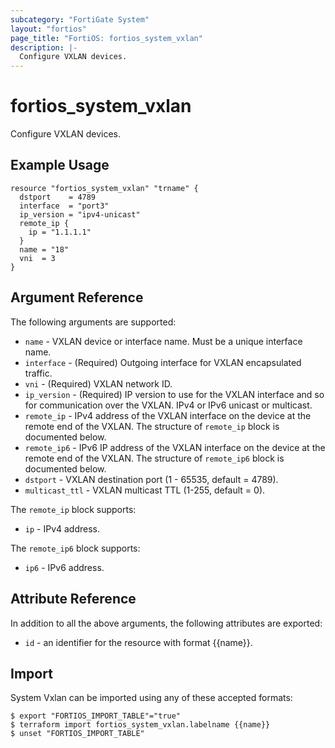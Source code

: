 ```yaml
---
subcategory: "FortiGate System"
layout: "fortios"
page_title: "FortiOS: fortios_system_vxlan"
description: |-
  Configure VXLAN devices.
---
```


# fortios_system_vxlan
Configure VXLAN devices.

## Example Usage

```hcl
resource "fortios_system_vxlan" "trname" {
  dstport    = 4789
  interface  = "port3"
  ip_version = "ipv4-unicast"
  remote_ip {
    ip = "1.1.1.1"
  }
  name = "18"
  vni  = 3
}
```

## Argument Reference

The following arguments are supported:

* `name` - VXLAN device or interface name. Must be a unique interface name.
* `interface` - (Required) Outgoing interface for VXLAN encapsulated traffic.
* `vni` - (Required) VXLAN network ID.
* `ip_version` - (Required) IP version to use for the VXLAN interface and so for communication over the VXLAN. IPv4 or IPv6 unicast or multicast.
* `remote_ip` - IPv4 address of the VXLAN interface on the device at the remote end of the VXLAN. The structure of `remote_ip` block is documented below.
* `remote_ip6` - IPv6 IP address of the VXLAN interface on the device at the remote end of the VXLAN. The structure of `remote_ip6` block is documented below.
* `dstport` - VXLAN destination port (1 - 65535, default = 4789).
* `multicast_ttl` - VXLAN multicast TTL (1-255, default = 0).

The `remote_ip` block supports:

* `ip` - IPv4 address.

The `remote_ip6` block supports:

* `ip6` - IPv6 address.


## Attribute Reference

In addition to all the above arguments, the following attributes are exported:
* `id` - an identifier for the resource with format {{name}}.

## Import

System Vxlan can be imported using any of these accepted formats:
```
$ export "FORTIOS_IMPORT_TABLE"="true"
$ terraform import fortios_system_vxlan.labelname {{name}}
$ unset "FORTIOS_IMPORT_TABLE"
```
